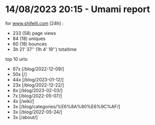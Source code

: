 # 14/08/2023 20:15 - Umami report
for www.shifeiti.com [24h] :

 - 233 (58) page views
 - 84 (18) uniques
 - 60 (18) bounces
 - 3h 21' 37'' (1h 4' 19'') totaltime


top 10 urls:
 - 67x [/blog/2022-12-09/]
 - 50x [/]
 - 44x [/blog/2023-01-12/]
 - 23x [/blog/2022-12-22/]
 - 8x [/blog/2023-02-03/]
 - 7x [/blog/2022-05-07/]
 - 4x [/wiki/]
 - 3x [/blog/categories/%E6%8A%80%E6%9C%AF/]
 - 3x [/blog/2022-05-24/]
 - 3x [/about/]


